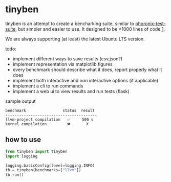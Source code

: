# tinyben

tinyben is an attempt to create a bencharking suite, similar to [phoronix-test-suite](https://www.phoronix-test-suite.com/), but simpler and easier to use. It designed to be <1000 lines of code [1](https://github.com/geohot/minikeyvalue).

We are always supporting (at least) the latest Ubuntu LTS version.


todo:

+ implement different ways to save results (csv,json?)
+ implement representation via matplotlib figures
+ every benchmark should describe what it does, report properly what it does
+ implement both interactive and non interactive options (if applicable)
+ implement a cli to run commands
+ implement a web ui to view results and run tests (flask)

sample output 

```
benchmark                status  result
----------------------------------------
llvm-project compilation   ✅     500 s
kernel compilation         ❌       X 
```


## how to use

```python
from tinyben import tinyben
import logging

logging.basicConfig(level=logging.INFO)
tb = tinyben(benchmarks=["llvm"])
tb.run()
```